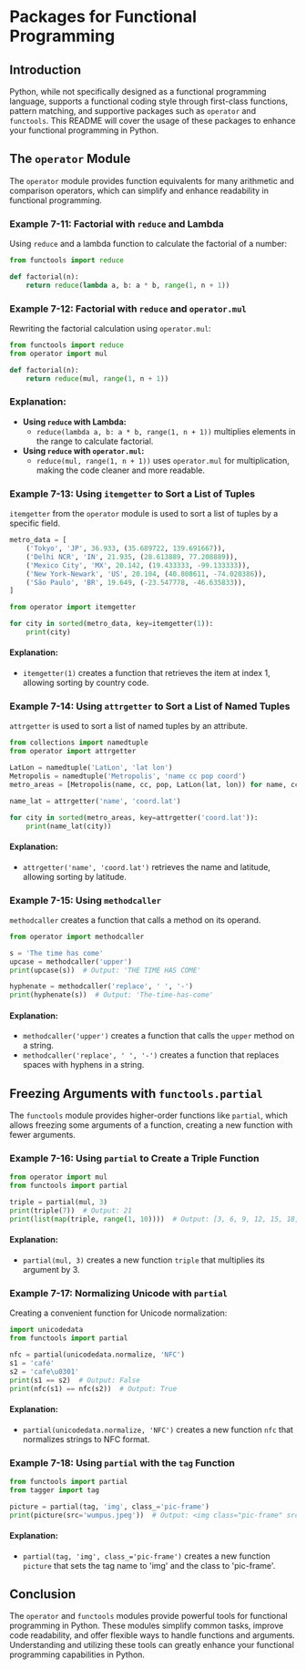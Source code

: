# Packages for Functional Programming

## Introduction
Python, while not specifically designed as a functional programming language, supports a functional coding style through first-class functions, pattern matching, and supportive packages such as `operator` and `functools`. This README will cover the usage of these packages to enhance your functional programming in Python.

## The `operator` Module

The `operator` module provides function equivalents for many arithmetic and comparison operators, which can simplify and enhance readability in functional programming.

### Example 7-11: Factorial with `reduce` and Lambda

Using `reduce` and a lambda function to calculate the factorial of a number:

```python
from functools import reduce

def factorial(n):
    return reduce(lambda a, b: a * b, range(1, n + 1))
```

### Example 7-12: Factorial with `reduce` and `operator.mul`

Rewriting the factorial calculation using `operator.mul`:

```python
from functools import reduce
from operator import mul

def factorial(n):
    return reduce(mul, range(1, n + 1))
```

### Explanation:
- **Using `reduce` with Lambda:**
  - `reduce(lambda a, b: a * b, range(1, n + 1))` multiplies elements in the range to calculate factorial.
- **Using `reduce` with `operator.mul`:**
  - `reduce(mul, range(1, n + 1))` uses `operator.mul` for multiplication, making the code cleaner and more readable.

### Example 7-13: Using `itemgetter` to Sort a List of Tuples

`itemgetter` from the `operator` module is used to sort a list of tuples by a specific field.

```python
metro_data = [
    ('Tokyo', 'JP', 36.933, (35.689722, 139.691667)),
    ('Delhi NCR', 'IN', 21.935, (28.613889, 77.208889)),
    ('Mexico City', 'MX', 20.142, (19.433333, -99.133333)),
    ('New York-Newark', 'US', 20.104, (40.808611, -74.020386)),
    ('São Paulo', 'BR', 19.649, (-23.547778, -46.635833)),
]

from operator import itemgetter

for city in sorted(metro_data, key=itemgetter(1)):
    print(city)
```

#### Explanation:
- `itemgetter(1)` creates a function that retrieves the item at index 1, allowing sorting by country code.

### Example 7-14: Using `attrgetter` to Sort a List of Named Tuples

`attrgetter` is used to sort a list of named tuples by an attribute.

```python
from collections import namedtuple
from operator import attrgetter

LatLon = namedtuple('LatLon', 'lat lon')
Metropolis = namedtuple('Metropolis', 'name cc pop coord')
metro_areas = [Metropolis(name, cc, pop, LatLon(lat, lon)) for name, cc, pop, (lat, lon) in metro_data]

name_lat = attrgetter('name', 'coord.lat')

for city in sorted(metro_areas, key=attrgetter('coord.lat')):
    print(name_lat(city))
```

#### Explanation:
- `attrgetter('name', 'coord.lat')` retrieves the name and latitude, allowing sorting by latitude.

### Example 7-15: Using `methodcaller`

`methodcaller` creates a function that calls a method on its operand.

```python
from operator import methodcaller

s = 'The time has come'
upcase = methodcaller('upper')
print(upcase(s))  # Output: 'THE TIME HAS COME'

hyphenate = methodcaller('replace', ' ', '-')
print(hyphenate(s))  # Output: 'The-time-has-come'
```

#### Explanation:
- `methodcaller('upper')` creates a function that calls the `upper` method on a string.
- `methodcaller('replace', ' ', '-')` creates a function that replaces spaces with hyphens in a string.

## Freezing Arguments with `functools.partial`

The `functools` module provides higher-order functions like `partial`, which allows freezing some arguments of a function, creating a new function with fewer arguments.

### Example 7-16: Using `partial` to Create a Triple Function

```python
from operator import mul
from functools import partial

triple = partial(mul, 3)
print(triple(7))  # Output: 21
print(list(map(triple, range(1, 10))))  # Output: [3, 6, 9, 12, 15, 18, 21, 24, 27]
```

#### Explanation:
- `partial(mul, 3)` creates a new function `triple` that multiplies its argument by 3.

### Example 7-17: Normalizing Unicode with `partial`

Creating a convenient function for Unicode normalization:

```python
import unicodedata
from functools import partial

nfc = partial(unicodedata.normalize, 'NFC')
s1 = 'café'
s2 = 'cafe\u0301'
print(s1 == s2)  # Output: False
print(nfc(s1) == nfc(s2))  # Output: True
```

#### Explanation:
- `partial(unicodedata.normalize, 'NFC')` creates a new function `nfc` that normalizes strings to NFC format.

### Example 7-18: Using `partial` with the `tag` Function

```python
from functools import partial
from tagger import tag

picture = partial(tag, 'img', class_='pic-frame')
print(picture(src='wumpus.jpeg'))  # Output: <img class="pic-frame" src="wumpus.jpeg" />
```

#### Explanation:
- `partial(tag, 'img', class_='pic-frame')` creates a new function `picture` that sets the tag name to 'img' and the class to 'pic-frame'.

## Conclusion

The `operator` and `functools` modules provide powerful tools for functional programming in Python. These modules simplify common tasks, improve code readability, and offer flexible ways to handle functions and arguments. Understanding and utilizing these tools can greatly enhance your functional programming capabilities in Python.